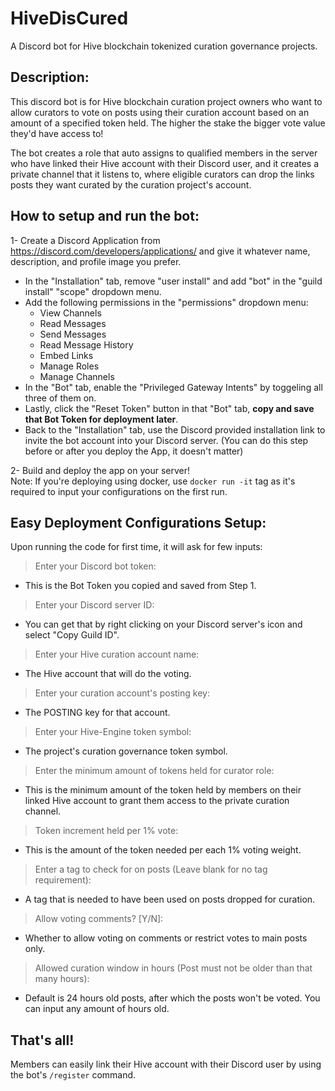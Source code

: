 # HiveDisCured
A Discord bot for Hive blockchain tokenized curation governance projects.


## Description:
This discord bot is for Hive blockchain curation project owners who want to allow curators to vote on posts using their curation account based on an amount of a specified token held. The higher the stake the bigger vote value they'd have access to!

The bot creates a role that auto assigns to qualified members in the server who have linked their Hive account with their Discord user, and it creates a private channel that it listens to, where eligible curators can drop the links posts they want curated by the curation project's account.

## How to setup and run the bot:
1- Create a Discord Application from https://discord.com/developers/applications/ and give it whatever name, description, and profile image you prefer.
- In the "Installation" tab, remove "user install" and add "bot" in the "guild install" "scope" dropdown menu.
- Add the following permissions in the "permissions" dropdown menu:
  - View Channels
  - Read Messages
  - Send Messages
  - Read Message History
  - Embed Links
  - Manage Roles
  - Manage Channels
- In the "Bot" tab, enable the "Privileged Gateway Intents" by toggeling all three of them on.
- Lastly, click the "Reset Token" button in that "Bot" tab, **copy and save that Bot Token for deployment later**.
- Back to the "Installation" tab, use the Discord provided installation link to invite the bot account into your Discord server. (You can do this step before or after you deploy the App, it doesn't matter)

2- Build and deploy the app on your server!<br>
   Note: If you're deploying using docker, use <code>docker run -it</code> tag as it's required to input your configurations on the first run.

## Easy Deployment Configurations Setup:
Upon running the code for first time, it will ask for few inputs:
> Enter your Discord bot token:

- This is the Bot Token you copied and saved from Step 1.

> Enter your Discord server ID:

- You can get that by right clicking on your Discord server's icon and select "Copy Guild ID".

> Enter your Hive curation account name:
 
- The Hive account that will do the voting.

> Enter your curation account's posting key:

- The POSTING key for that account.

> Enter your Hive-Engine token symbol:

- The project's curation governance token symbol.

> Enter the minimum amount of tokens held for curator role:

- This is the minimum amount of the token held by members on their linked Hive account to grant them access to the private curation channel.

> Token increment held per 1% vote:

- This is the amount of the token needed per each 1% voting weight.

> Enter a tag to check for on posts (Leave blank for no tag requirement):

- A tag that is needed to have been used on posts dropped for curation.

> Allow voting comments? [Y/N]:

- Whether to allow voting on comments or restrict votes to main posts only.

> Allowed curation window in hours (Post must not be older than that many hours):

- Default is 24 hours old posts, after which the posts won't be voted. You can input any amount of hours old.

## That's all!
Members can easily link their Hive account with their Discord user by using the bot's <code>/register</code> command.
